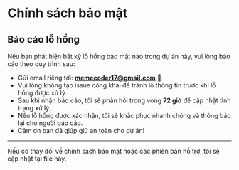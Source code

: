 # Chính sách bảo mật

## Báo cáo lỗ hổng

Nếu bạn phát hiện bất kỳ lỗ hổng bảo mật nào trong dự án này, vui lòng báo cáo theo quy trình sau:

- Gửi email riêng tới: **memecoder17@gmail.com** 📧
- Vui lòng không tạo issue công khai để tránh lộ thông tin trước khi lỗ hổng được xử lý.  
- Sau khi nhận báo cáo, tôi sẽ phản hồi trong vòng **72 giờ** để cập nhật tình trạng xử lý.  
- Nếu lỗ hổng được xác nhận, tôi sẽ khắc phục nhanh chóng và thông báo lại cho người báo cáo.  
- Cảm ơn bạn đã giúp giữ an toàn cho dự án!

---

Nếu có thay đổi về chính sách bảo mật hoặc các phiên bản hỗ trợ, tôi sẽ cập nhật tại file này.
